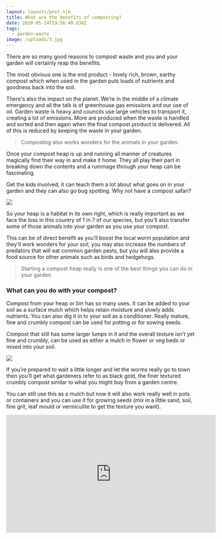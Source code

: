 ```yaml
---
layout: layouts/post.njk
title: What are the benefits of composting?
date: 2020-05-14T19:56:40.830Z
tags:
  - garden-waste
image: /uploads/3.jpg
---
```


There are so many good reasons to compost waste and you and your garden will certainly reap the benefits.

The most obvious one is the end product - lovely rich, brown, earthy compost which when used in the garden puts loads of nutrients and goodness back into the soil.

There's also the impact on the planet. We’re in the middle of a climate emergency and all the talk is of greenhouse gas emissions and our use of oil. Garden waste is heavy and councils use large vehicles to transport it, creating a lot of emissions. More are produced when the waste is handled and sorted and then again when the final compost product is delivered. All of this is reduced by keeping the waste in your garden.

> Composting also works wonders for the animals in your garden.

Once your compost heap is up and running all manner of creatures magically find their way in and make it home. They all play their part in breaking down the contents and a rummage through your heap can be fascinating.

Get the kids involved, it can teach them a lot about what goes on in your garden and they can also go bug spotting. Why not have a compost safari?

![](/uploads/compost-safari.jpg)

So your heap is a habitat in its own right, which is really important as we face the loss in this country of 1 in 7 of our species, but you’ll also transfer some of those animals into your garden as you use your compost.

This can be of direct benefit as you’ll boost the local worm population and they’ll work wonders for your soil, you may also increase the numbers of predators that will eat common garden pests, but you will also provide a food source for other animals such as birds and hedgehogs.

> Starting a compost heap really is one of the best things you can do in your garden

<!--EndFragment-->

### **What can you do with your compost?**

Compost from your heap or bin has so many uses. It can be added to your soil as a surface mulch which helps retain moisture and slowly adds nutrients. You can also dig it in to your soil as a conditioner. Really mature, fine and crumbly compost can be used for potting or for sowing seeds.

Compost that still has some larger lumps in it and the overall texture isn’t yet fine and crumbly, can be used as either a mulch in flower or veg beds or mixed into your soil.

![](/uploads/earth-and-worms.jpg)

If you’re prepared to wait a little longer and let the worms really go to town then you’ll get what gardeners refer to as black gold, the finer textured crumbly compost similar to what you might buy from a garden centre.

You can still use this as a mulch but now it will also work really well in pots or containers and you can use it for growing seeds (mix in a little sand, soil, fine grit, leaf mould or vermiculite to get the texture you want).

<iframe width="560" height="315" src="https://www.youtube.com/embed/Ppnn8vguNCI" frameborder="0" allow="accelerometer; autoplay; encrypted-media; gyroscope; picture-in-picture" allowfullscreen></iframe>

